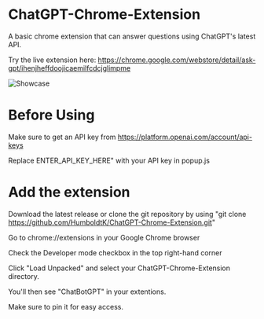# ChatGPT-Chrome-Extension
A basic chrome extension that can answer questions using ChatGPT's latest API.

Try the live extension here: https://chrome.google.com/webstore/detail/ask-gpt/ihenjheffdoojicaemilfcdcjglimpme


![Showcase](https://jacobmanus.com/images/askgpt.gif)



# Before Using 
Make sure to get an API key from https://platform.openai.com/account/api-keys

Replace ENTER_API_KEY_HERE" with your API key in popup.js

# Add the extension
Download the latest release or clone the git repository by using "git clone https://github.com/HumboldtK/ChatGPT-Chrome-Extension.git"

Go to chrome://extensions in your Google Chrome browser

Check the Developer mode checkbox in the top right-hand corner

Click "Load Unpacked" and select your ChatGPT-Chrome-Extension directory.

You'll then see "ChatBotGPT" in your extentions.

Make sure to pin it for easy access. 

